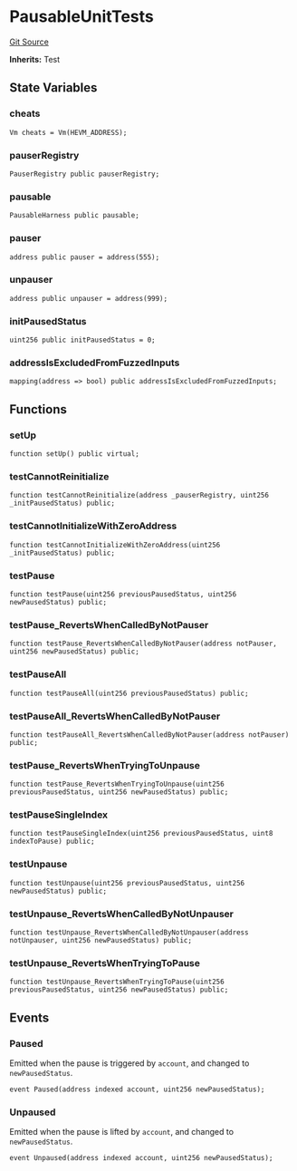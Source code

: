 # PausableUnitTests
[Git Source](https://github.com/Sabnock01/eigenlayer-contracts/blob/fa80db0202cf74fb2bae3ffc6aa6db988074a698/src/test/unit/PausableUnit.t.sol)

**Inherits:**
Test


## State Variables
### cheats

```solidity
Vm cheats = Vm(HEVM_ADDRESS);
```


### pauserRegistry

```solidity
PauserRegistry public pauserRegistry;
```


### pausable

```solidity
PausableHarness public pausable;
```


### pauser

```solidity
address public pauser = address(555);
```


### unpauser

```solidity
address public unpauser = address(999);
```


### initPausedStatus

```solidity
uint256 public initPausedStatus = 0;
```


### addressIsExcludedFromFuzzedInputs

```solidity
mapping(address => bool) public addressIsExcludedFromFuzzedInputs;
```


## Functions
### setUp


```solidity
function setUp() public virtual;
```

### testCannotReinitialize


```solidity
function testCannotReinitialize(address _pauserRegistry, uint256 _initPausedStatus) public;
```

### testCannotInitializeWithZeroAddress


```solidity
function testCannotInitializeWithZeroAddress(uint256 _initPausedStatus) public;
```

### testPause


```solidity
function testPause(uint256 previousPausedStatus, uint256 newPausedStatus) public;
```

### testPause_RevertsWhenCalledByNotPauser


```solidity
function testPause_RevertsWhenCalledByNotPauser(address notPauser, uint256 newPausedStatus) public;
```

### testPauseAll


```solidity
function testPauseAll(uint256 previousPausedStatus) public;
```

### testPauseAll_RevertsWhenCalledByNotPauser


```solidity
function testPauseAll_RevertsWhenCalledByNotPauser(address notPauser) public;
```

### testPause_RevertsWhenTryingToUnpause


```solidity
function testPause_RevertsWhenTryingToUnpause(uint256 previousPausedStatus, uint256 newPausedStatus) public;
```

### testPauseSingleIndex


```solidity
function testPauseSingleIndex(uint256 previousPausedStatus, uint8 indexToPause) public;
```

### testUnpause


```solidity
function testUnpause(uint256 previousPausedStatus, uint256 newPausedStatus) public;
```

### testUnpause_RevertsWhenCalledByNotUnpauser


```solidity
function testUnpause_RevertsWhenCalledByNotUnpauser(address notUnpauser, uint256 newPausedStatus) public;
```

### testUnpause_RevertsWhenTryingToPause


```solidity
function testUnpause_RevertsWhenTryingToPause(uint256 previousPausedStatus, uint256 newPausedStatus) public;
```

## Events
### Paused
Emitted when the pause is triggered by `account`, and changed to `newPausedStatus`.


```solidity
event Paused(address indexed account, uint256 newPausedStatus);
```

### Unpaused
Emitted when the pause is lifted by `account`, and changed to `newPausedStatus`.


```solidity
event Unpaused(address indexed account, uint256 newPausedStatus);
```

